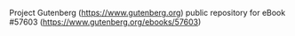 Project Gutenberg (https://www.gutenberg.org) public repository for
eBook #57603 (https://www.gutenberg.org/ebooks/57603)
